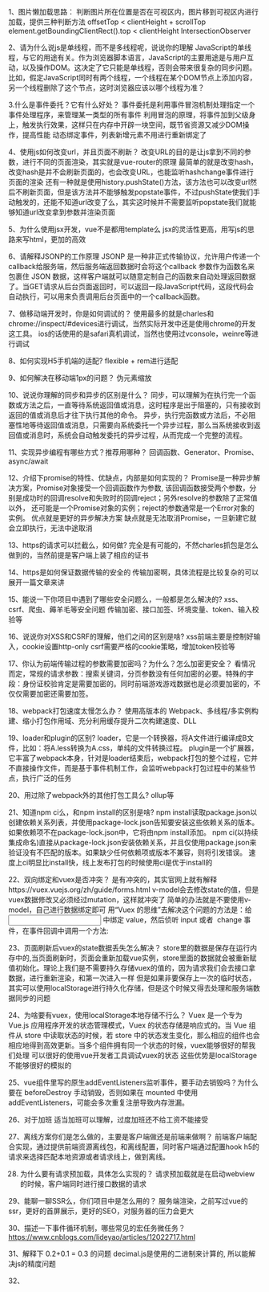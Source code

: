 1、图片懒加载思路：
判断图片所在位置是否在可视区内，图片移到可视区内进行加载，提供三种判断方法
offsetTop < clientHeight + scrollTop
element.getBoundingClientRect().top < clientHeight
IntersectionObserver

2、请为什么说js是单线程，而不是多线程呢，说说你的理解
JavaScript的单线程，与它的用途有关。作为浏览器脚本语言，JavaScript的主要用途是与用户互动，以及操作DOM。这决定了它只能是单线程，否则会带来很复杂的同步问题。比如，假定JavaScript同时有两个线程，一个线程在某个DOM节点上添加内容，另一个线程删除了这个节点，这时浏览器应该以哪个线程为准？

3.什么是事件委托？它有什么好处？
事件委托是利用事件冒泡机制处理指定一个事件处理程序，来管理某一类型的所有事件 利用冒泡的原理，将事件加到父级身上，触发执行效果，这样只在内存中开辟一块空间，既节省资源又减少DOM操作，提高性能 动态绑定事件，列表新增元素不用进行重新绑定了

4、使用js如何改变url，并且页面不刷新？
改变URL的目的是让js拿到不同的参数，进行不同的页面渲染，其实就是vue-router的原理
最简单的就是改变hash，改变hash是并不会刷新页面的，也会改变URL，也能监听hashchange事件进行页面的渲染
还有一种就是使用history.pushState()方法，该方法也可以改变url然后不刷新页面，但是该方法并不能够触发popstate事件，不过pushState使我们手动触发的，还能不知道url改变了么，其实这时候并不需要监听popstate我们就能够知道url改变拿到参数并渲染页面

5、为什么使用jsx开发，vue不是都用template么
jsx的灵活性更高，用写js的思路来写html，更加的高效

6、请解释JSONP的工作原理
JSONP 是一种非正式传输协议，允许用户传递一个callback给服务端，然后服务端返回数据时会将这个callback 参数作为函数名来包裹住 JSON 数据，这样客户端就可以随意定制自己的函数来自动处理返回数据了。当GET请求从后台页面返回时，可以返回一段JavaScript代码，这段代码会自动执行，可以用来负责调用后台页面中的一个callback函数。

7、做移动端开发时，你是如何调试的？
使用最多的就是charles和chrome://inspect/#devices进行调试，当然实际开发中还是使用chrome的开发这工具。
ios的话使用的是safari真机调试，当然也使用过vconsole，weinre等进行调试

8、如何实现H5手机端的适配?
flexible + rem进行适配

9、如何解决在移动端1px的问题？
伪元素缩放

10、说说你理解的同步和异步的区别是什么？
同步，可以理解为在执行完一个函数或方法之后，一直等待系统返回值或消息，这时程序是出于阻塞的，只有接收到返回的值或消息后才往下执行其他的命令。 异步，执行完函数或方法后，不必阻塞性地等待返回值或消息，只需要向系统委托一个异步过程，那么当系统接收到返回值或消息时，系统会自动触发委托的异步过程，从而完成一个完整的流程。

11、实现异步编程有哪些方式？推荐用哪种？
回调函数、Generator、Promise、async/await

12、介绍下promise的特性、优缺点，内部是如何实现的？
Promise是一种异步解决方案，Promise对象接受一个回调函数作为参数, 该回调函数接受两个参数，分别是成功时的回调resolve和失败时的回调reject；另外resolve的参数除了正常值以外， 还可能是一个Promise对象的实例；reject的参数通常是一个Error对象的实例。
优点就是更好的异步解决方案
缺点就是无法取消Promise，一旦新建它就会立即执行，无法中途取消

13、https的请求可以拦截么，如何做?
完全是有可能的，不然charles抓包是怎么做到的，当然前提是客户端上装了相应的证书

14、https是如何保证数据传输的安全的
传输加密啊，具体流程是比较复杂的可以展开一篇文章来讲

15、能说一下你项目中遇到了哪些安全问题么，一般都是怎么解决的?
xss、csrf、爬虫、薅羊毛等安全问题
传输加密、接口加签、环境变量、token、输入校验等

16、说说你对XSS和CSRF的理解，他们之间的区别是啥?
xss前端主要是控制好输入，cookie设置http-only
csrf需要严格的cookie策略，增加token校验等

17、你认为前端传输过程的参数需要加密吗？为什么？怎么加密更安全？
看情况而定，常规的请求参数：搜索关键词，分页参数没有任何加密的必要。特殊的字段：身份证校验肯定是需要加密的。同时前端游戏游戏数据也是必须要加密的，不仅仅需要加密还需要加签。

18、webpack打包速度太慢怎么办？
使用高版本的 Webpack、多线程/多实例构建、缩小打包作用域、充分利用缓存提升二次构建速度、DLL

19、loader和plugin的区别?
loader，它是一个转换器，将A文件进行编译成B文件，比如：将A.less转换为A.css，单纯的文件转换过程。
plugin是一个扩展器，它丰富了webpack本身，针对是loader结束后，webpack打包的整个过程，它并不直接操作文件，而是基于事件机制工作，会监听webpack打包过程中的某些节点，执行广泛的任务

20、用过除了webpack外的其他打包工具么?
ollup等

21、知道npm ci么，和npm install的区别是啥?
npm install读取package.json以创建依赖关系列表，并使用package-lock.json告知要安装这些依赖关系的版本。如果依赖项不在package-lock.json中，它将由npm install添加。
npm ci(以持续集成命名)直接从package-lock.json安装依赖关系，并且仅使用package.json来验证没有不匹配的版本。如果缺少任何依赖项或版本不兼容，则将引发错误。
速度上ci明显比install快，线上发布打包的时候使用ci是优于install的

22、双向绑定和vuex是否冲突？
是有冲突的，其实官网上就有解释https://vuex.vuejs.org/zh/guide/forms.html v-model会去修改state的值，但是vuex数据修改又必须经过mutation，这样就冲突了 简单的办法就是不要使用v-model，自己进行数据绑定即可
用“Vuex 的思维”去解决这个问题的方法是：给<input> 中绑定 value，然后侦听 input 或者 
change 事件，在事件回调中调用一个方法:

23、页面刷新后vuex的state数据丢失怎么解决？
store里的数据是保存在运行内存中的,当页面刷新时，页面会重新加载vue实例，store里面的数据就会被重新赋值初始化。理论上我们是不需要持久存储vuex的值的，因为请求我们会去接口拿数据，进行重新渲染，和第一次进入一样 但是如果非要保存上一次的临时状态，其实可以使用localStorage进行持久化存储，但是这个时候又得去处理和服务端数据同步的问题

24、为啥要有vuex，使用localStorage本地存储不行么？
Vuex 是一个专为 Vue.js 应用程序开发的状态管理模式，Vuex 的状态存储是响应式的。当 Vue 组件从 store 中读取状态的时候，若 store 中的状态发生变化，那么相应的组件也会相应地得到高效更新。当多个组件拥有同一个状态的时候，vuex能够很好的帮我们处理 可以很好的使用vue开发者工具调试vuex的状态 这些优势是localStorage不能够很好的模拟的

25、vue组件里写的原生addEventListeners监听事件，要手动去销毁吗？为什么
要在 beforeDestroy 手动销毁，否则如果在 mounted 中使用 addEventListeners，可能会多次重复注册导致内存泄漏。

26、对于加班
适当加班可以理解，过度加班还不给工资不能接受

27、离线方案你们是怎么做的，主要是客户端做还是前端来做啊？
前端客户端配合实现，通过提供前端资源离线包，和离线配置，同时客户端通过配置hook h5的请求来选择匹配本地资源或者请求线上，做到离线。

28. 为什么要有请求预加载，具体怎么实现的？
请求预加载就是在启动webview的时候，客户端同时进行接口数据的请求

29、能聊一聊SSR么，你们项目中是怎么用的？
服务端渲染，之前写过vue的ssr，更好的首屏展示，更好的SEO，对服务器的压力会更大

30、描述一下事件循环机制，哪些常见的宏任务微任务？
https://www.cnblogs.com/lideyao/articles/12022717.html

31、解释下 0.2+0.1 = 0.3 的问题
decimal.js是使用的二进制来计算的, 所以能解决js的精度问题

32、